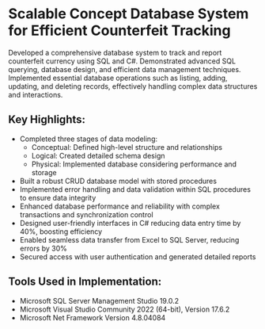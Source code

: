 # Scalable Concept Database System for Efficient Counterfeit Tracking

Developed a comprehensive database system to track and report counterfeit currency using SQL and C#. Demonstrated advanced SQL querying, database design, and efficient data management techniques. Implemented essential database operations such as listing, adding, updating, and deleting records, effectively handling complex data structures and interactions.

## Key Highlights:

- Completed three stages of data modeling: 
  * Conceptual: Defined high-level structure and relationships
  * Logical: Created detailed schema design
  * Physical: Implemented database considering performance and storage
- Built a robust CRUD database model with stored procedures
- Implemented error handling and data validation within SQL procedures to ensure data integrity
- Enhanced database performance and reliability with complex transactions and synchronization control
- Designed user-friendly interfaces in C# reducing data entry time by 40%, boosting efficiency
- Enabled seamless data transfer from Excel to SQL Server, reducing errors by 30%
- Secured access with user authentication and generated detailed reports

## Tools Used in Implementation:

- Microsoft SQL Server Management Studio 19.0.2
- Microsoft Visual Studio Community 2022 (64-bit), Version 17.6.2
- Microsoft Net Framework Version 4.8.04084
